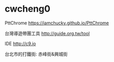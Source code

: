 


# cwcheng0
PttChrome
<https://iamchucky.github.io/PttChrome>

台灣導遊帶團工具
<http://guide.org.tw/tool>

IDE
<http://c9.io>

台北市的打鐵街: 赤峰街&興城街